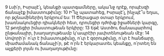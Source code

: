 9 Լսի՛ր, Իսրայէ՛լ, կեանքի պատգամները,
ակա՛նջ դրէք, որպէսզի ճանաչէք իմաստութիւնը:
10 Ի՞նչ պատահեց, Իսրայէ՛լ,
ինչպէ՞ս եղաւ, որ թշնամիներիդ երկրում ես:
11 Ծերացար օտար երկրում,
խառնակուեցիր դիակների հետ,
դրուեցիր դժոխք իջածների կարգը,
12 թողեցիր իմաստութեան երկիրը:
13 Եթէ Աստծու ճանապարհով ընթանայիր,
խաղաղութեամբ կ՚ապրէիր յաւիտենութեան մէջ:
14 Սովորի՛ր՝ ո՛ւր է իմաստութիւնը,
ո՛ւր է զօրութիւնը,
ո՛ւր է հանճարը,
միաժամանակ ճանաչի՛ր, թէ ո՛րն է երկարատեւ կեանքը,
ո՛րտեղ են աչքերի լոյսն ու խաղաղութիւնը:
